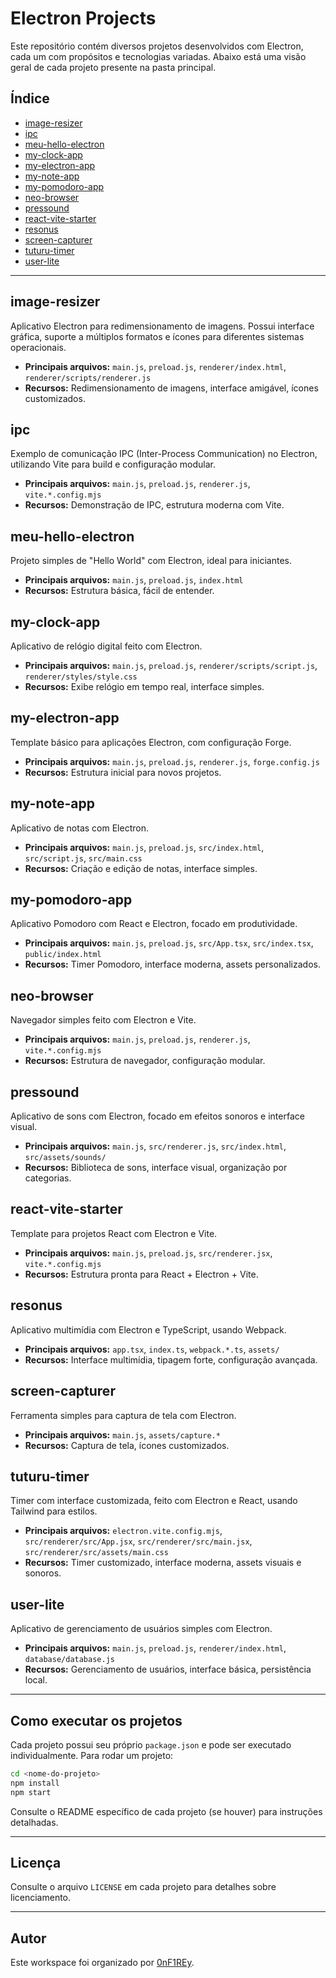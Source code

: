 # Electron Projects

Este repositório contém diversos projetos desenvolvidos com Electron, cada um com propósitos e tecnologias variadas. Abaixo está uma visão geral de cada projeto presente na pasta principal.

## Índice

- [image-resizer](#image-resizer)
- [ipc](#ipc)
- [meu-hello-electron](#meu-hello-electron)
- [my-clock-app](#my-clock-app)
- [my-electron-app](#my-electron-app)
- [my-note-app](#my-note-app)
- [my-pomodoro-app](#my-pomodoro-app)
- [neo-browser](#neo-browser)
- [pressound](#pressound)
- [react-vite-starter](#react-vite-starter)
- [resonus](#resonus)
- [screen-capturer](#screen-capturer)
- [tuturu-timer](#tuturu-timer)
- [user-lite](#user-lite)

---

## image-resizer

Aplicativo Electron para redimensionamento de imagens. Possui interface gráfica, suporte a múltiplos formatos e ícones para diferentes sistemas operacionais.

- **Principais arquivos:** `main.js`, `preload.js`, `renderer/index.html`, `renderer/scripts/renderer.js`
- **Recursos:** Redimensionamento de imagens, interface amigável, ícones customizados.

## ipc

Exemplo de comunicação IPC (Inter-Process Communication) no Electron, utilizando Vite para build e configuração modular.

- **Principais arquivos:** `main.js`, `preload.js`, `renderer.js`, `vite.*.config.mjs`
- **Recursos:** Demonstração de IPC, estrutura moderna com Vite.

## meu-hello-electron

Projeto simples de "Hello World" com Electron, ideal para iniciantes.

- **Principais arquivos:** `main.js`, `preload.js`, `index.html`
- **Recursos:** Estrutura básica, fácil de entender.

## my-clock-app

Aplicativo de relógio digital feito com Electron.

- **Principais arquivos:** `main.js`, `preload.js`, `renderer/scripts/script.js`, `renderer/styles/style.css`
- **Recursos:** Exibe relógio em tempo real, interface simples.

## my-electron-app

Template básico para aplicações Electron, com configuração Forge.

- **Principais arquivos:** `main.js`, `preload.js`, `renderer.js`, `forge.config.js`
- **Recursos:** Estrutura inicial para novos projetos.

## my-note-app

Aplicativo de notas com Electron.

- **Principais arquivos:** `main.js`, `preload.js`, `src/index.html`, `src/script.js`, `src/main.css`
- **Recursos:** Criação e edição de notas, interface simples.

## my-pomodoro-app

Aplicativo Pomodoro com React e Electron, focado em produtividade.

- **Principais arquivos:** `main.js`, `preload.js`, `src/App.tsx`, `src/index.tsx`, `public/index.html`
- **Recursos:** Timer Pomodoro, interface moderna, assets personalizados.

## neo-browser

Navegador simples feito com Electron e Vite.

- **Principais arquivos:** `main.js`, `preload.js`, `renderer.js`, `vite.*.config.mjs`
- **Recursos:** Estrutura de navegador, configuração modular.

## pressound

Aplicativo de sons com Electron, focado em efeitos sonoros e interface visual.

- **Principais arquivos:** `main.js`, `src/renderer.js`, `src/index.html`, `src/assets/sounds/`
- **Recursos:** Biblioteca de sons, interface visual, organização por categorias.

## react-vite-starter

Template para projetos React com Electron e Vite.

- **Principais arquivos:** `main.js`, `preload.js`, `src/renderer.jsx`, `vite.*.config.mjs`
- **Recursos:** Estrutura pronta para React + Electron + Vite.

## resonus

Aplicativo multimídia com Electron e TypeScript, usando Webpack.

- **Principais arquivos:** `app.tsx`, `index.ts`, `webpack.*.ts`, `assets/`
- **Recursos:** Interface multimídia, tipagem forte, configuração avançada.

## screen-capturer

Ferramenta simples para captura de tela com Electron.

- **Principais arquivos:** `main.js`, `assets/capture.*`
- **Recursos:** Captura de tela, ícones customizados.

## tuturu-timer

Timer com interface customizada, feito com Electron e React, usando Tailwind para estilos.

- **Principais arquivos:** `electron.vite.config.mjs`, `src/renderer/src/App.jsx`, `src/renderer/src/main.jsx`, `src/renderer/src/assets/main.css`
- **Recursos:** Timer customizado, interface moderna, assets visuais e sonoros.

## user-lite

Aplicativo de gerenciamento de usuários simples com Electron.

- **Principais arquivos:** `main.js`, `preload.js`, `renderer/index.html`, `database/database.js`
- **Recursos:** Gerenciamento de usuários, interface básica, persistência local.

---

## Como executar os projetos

Cada projeto possui seu próprio `package.json` e pode ser executado individualmente. Para rodar um projeto:

```bash
cd <nome-do-projeto>
npm install
npm start
```

Consulte o README específico de cada projeto (se houver) para instruções detalhadas.

---

## Licença

Consulte o arquivo `LICENSE` em cada projeto para detalhes sobre licenciamento.

---

## Autor

Este workspace foi organizado por [0nF1REy](https://github.com/0nF1REy).
